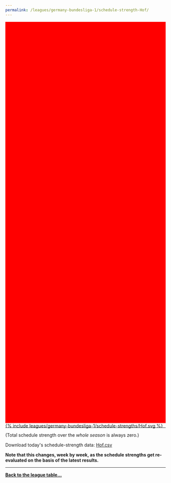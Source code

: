 ```yaml
---
permalink: /leagues/germany-bundesliga-1/schedule-strength-Hof/
---
```


<style>
.svg-wrap {
    background-color:red;
    height:0;
    padding-top:250%; /* 350px/550px */
    position: relative;
}

svg {
    background-color: white;
    height: 100%;
    display:block;
    width: 100%;
    position: absolute;
    top:0;
    left:0;
}
</style>


<div class="svg-wrap">
{% include leagues/germany-bundesliga-1/schedule-strengths/Hof.svg %}
</div>

-----

(Total schedule strength over the *whole season* is always zero.)


Download today's schedule-strength data: [Hof.csv](/assets/leagues/germany-bundesliga-1/2020/schedule-strengths/Hof.csv)

**Note that this changes, week by week, as the schedule strengths get re-evaluated on the
basis of the latest results.**

-----

[**Back to the league table...**](/leagues/germany-bundesliga-1)


